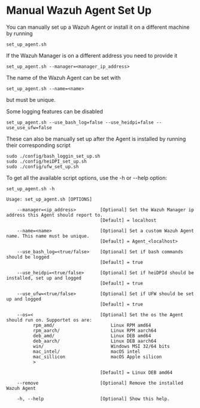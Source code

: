 # Manual Wazuh Agent Set Up
You can manually set up a Wazuh Agent or install it on a different machine by running 
```
set_up_agent.sh
```

If the Wazuh Manager is on a different address you need to provide it
```
set_up_agent.sh --manager=<manager_ip_address>
```

The name of the Wazuh Agent can be set with
```
set_up_agent.sh --name=<name>
```
but must be unique.

Some logging features can be disabled 
```
set_up_agent.sh --use_bash_log=false --use_heidpi=false --use_use_ufw=false
```
These can also be manually set up after the Agent is installed by running their corresponding script
```
sudo ./config/bash_loggin_set_up.sh
sudo ./config/heiDPI_set_up.sh
sudo ./config/ufw_set_up.sh
```


To get all the available script options, use the -h or --help option:
```
set_up_agent.sh -h

Usage: set_up_agent.sh [OPTIONS]

    --manager=<ip_address>         [Optional] Set the Wazuh Manager ip address this Agent should report to.
                                   [Default] = localhost

    --name=<name>                  [Optional] Set a custom Wazuh Agent name. This name must be unique.
                                   [Default] = Agent_<localhost>
        
    --use_bash_log=<true/false>    [Optional] Set if bash commands should be logged
                                   [Default] = true

    --use_heidpi=<true/false>      [Optional] Set if heiDPId should be installed, set up and logged
                                   [Default] = true

    --use_ufw=<true/false>         [Optional] Set if UFW should be set up and logged
                                   [Default] = true

    --os=<                         [Optional] Set the os the Agent should run on. Supportet os are:
          rpm_amd/                     Linux RPM amd64
          rpm_aarch/                   Linux RPM aarch64
          deb_amd/                     Linux DEB amd64
          deb_aarch/                   Linux DEB aarch64
          win/                         Windows MSI 32/64 bits
          mac_intel/                   macOS intel
          mac_sillicon                 macOS Apple silicon
          >

                                   [Default] = Linux DEB amd64

    --remove                       [Optional] Remove the installed Wazuh Agent

    -h, --help                     [Optional] Show this help.

```
